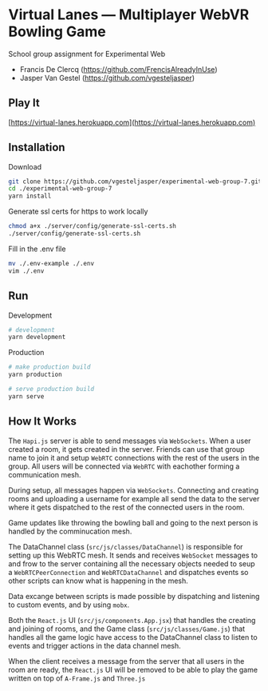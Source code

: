 # Virtual Lanes — Multiplayer WebVR Bowling Game

School group assignment for Experimental Web

- Francis De Clercq (https://github.com/FrencisAlreadyInUse)
- Jasper Van Gestel (https://github.com/vgesteljasper)

## Play It

[https://virtual-lanes.herokuapp.com](https://virtual-lanes.herokuapp.com)

## Installation

Download

```Bash
git clone https://github.com/vgesteljasper/experimental-web-group-7.git
cd ./experimental-web-group-7
yarn install
```

Generate ssl certs for https to work locally

```Bash
chmod a+x ./server/config/generate-ssl-certs.sh
./server/config/generate-ssl-certs.sh
```

Fill in the .env file

```Bash
mv ./.env-example ./.env
vim ./.env
```

## Run

Development

```Bash
# development
yarn development
```

Production

```Bash
# make production build
yarn production

# serve production build
yarn serve
```

## How It Works

The `Hapi.js` server is able to send messages via `WebSockets`.
When a user created a room, it gets created in the server.
Friends can use that group name to join it and setup `WebRTC` connections
with the rest of the users in the group.
All users will be connected via `WebRTC` with eachother forming a communication mesh.

During setup, all messages happen via `WebSockets`. Connecting and creating rooms and uploading a username
for example all send the data to the server where it gets dispatched to the rest of the connected users in the room.

Game updates like throwing the bowling ball and going to the next person is handled by the comminucation mesh.

The DataChannel class (`src/js/classes/DataChannel`) is responsible for setting up this WebRTC mesh.
It sends and receives `WebSocket` messages to and frow to the server containing all the necessary objects needed to seup a
`WebRTCPeerConnection` and `WebRTCDataChannel` and dispatches events so other scripts can know what is happening in the mesh.

Data excange between scripts is made possible by dispatching and listening to custom events, and by using `mobx`.

Both the `React.js` UI (`src/js/components.App.jsx`) that handles the creating and joining of rooms, and the Game class (`src/js/classes/Game.js`)
that handles all the game logic have access to the DataChannel class to
listen to events and trigger actions in the data channel mesh.

When the client receives a message from the server that all users in the room are ready, the `React.js` UI will be removed
to be able to play the game written on top of `A-Frame.js` and `Three.js`

